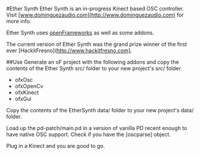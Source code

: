 #Ether Synth
Ether Synth is an in-progress Kinect based OSC controller.
Visit [www.dominguezaudio.com](http://www.dominguezaudio.com) for more info.


Ether Synth uses [openFrameworks](http://www.openframeworks.cc) as well as some addons.

The current version of Ether Synth was the grand prize winner of the first ever [HackitFresno](http://www.hackitfresno.com}.

##Use
Generate an oF project with the following addons and copy the contents of the Ether Synth src/ folder to your new project's src/ folder.
+ ofxOsc
+ ofxOpenCv
+ ofxKinect
+ ofxGui

Copy the contents of the EtherSynth data/ folder to your new project's data/ folder.

Load up the pd-patch/main.pd in a version of vanilla PD recent enough to have native OSC support. Check if you have the [oscparse] object.

Plug in a Kinect and you are good to go.
